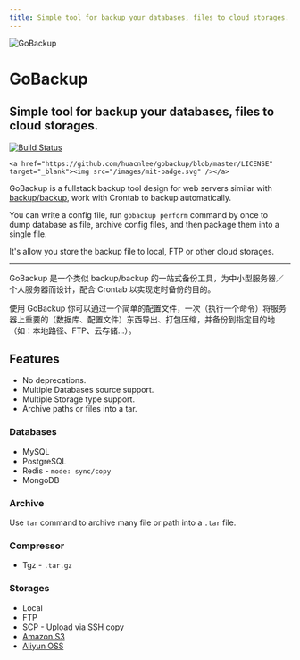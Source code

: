 ```yaml
---
title: Simple tool for backup your databases, files to cloud storages.
---
```


<div class="welcome">
  <img class="logo" src="/images/gobackup.svg" alt="GoBackup" />
  <h1>GoBackup</h1>
  <h2>Simple tool for backup your databases, files to cloud storages.</h2>
  <p class="badges">
    <a href="https://travis-ci.org/huacnlee/gobackup"><img src="https://travis-ci.org/huacnlee/gobackup.svg?branch=master" alt="Build Status" /></a>

    <a href="https://github.com/huacnlee/gobackup/blob/master/LICENSE" target="_blank"><img src="/images/mit-badge.svg" /></a>
  </p>
</div>

GoBackup is a fullstack backup tool design for web servers similar with [backup/backup](https://github.com/backup/backup), work with Crontab to backup automatically.

You can write a config file, run `gobackup perform` command by once to dump database as file, archive config files, and then package them into a single file.

It's allow you store the backup file to local, FTP or other cloud storages.

-----

GoBackup 是一个类似 backup/backup 的一站式备份工具，为中小型服务器／个人服务器而设计，配合 Crontab 以实现定时备份的目的。

使用 GoBackup 你可以通过一个简单的配置文件，一次（执行一个命令）将服务器上重要的（数据库、配置文件）东西导出、打包压缩，并备份到指定目的地（如：本地路径、FTP、云存储...）。

## Features

- No deprecations.
- Multiple Databases source support.
- Multiple Storage type support.
- Archive paths or files into a tar.

### Databases

- MySQL
- PostgreSQL
- Redis - `mode: sync/copy`
- MongoDB

### Archive

Use `tar` command to archive many file or path into a `.tar` file.

### Compressor

- Tgz - `.tar.gz`

### Storages

- Local
- FTP
- SCP - Upload via SSH copy
- [Amazon S3](https://aws.amazon.com/s3/)
- [Aliyun OSS](https://www.aliyun.com/product/oss)

